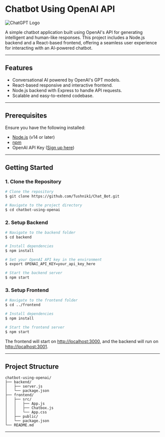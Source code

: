 # Chatbot Using OpenAI API

![ChatGPT Logo](https://upload.wikimedia.org/wikipedia/commons/0/04/ChatGPT_logo.svg)

A simple chatbot application built using OpenAI's API for generating intelligent and human-like responses. This project includes a Node.js backend and a React-based frontend, offering a seamless user experience for interacting with an AI-powered chatbot.

---

## Features
- Conversational AI powered by OpenAI's GPT models.
- React-based responsive and interactive frontend.
- Node.js backend with Express to handle API requests.
- Scalable and easy-to-extend codebase.

---

## Prerequisites
Ensure you have the following installed:

- [Node.js](https://nodejs.org/) (v14 or later)
- [npm](https://www.npmjs.com/)
- OpenAI API Key ([Sign up here](https://openai.com/api/))

---

## Getting Started

### 1. Clone the Repository
```bash
# Clone the repository
$ git clone https://github.com/Tushnik1/Chat_Bot.git

# Navigate to the project directory
$ cd chatbot-using-openai
```

### 2. Setup Backend
```bash
# Navigate to the backend folder
$ cd backend

# Install dependencies
$ npm install

# Set your OpenAI API key in the environment
$ export OPENAI_API_KEY=your_api_key_here

# Start the backend server
$ npm start
```

### 3. Setup Frontend
```bash
# Navigate to the frontend folder
$ cd ../frontend

# Install dependencies
$ npm install

# Start the frontend server
$ npm start
```

The frontend will start on [http://localhost:3000](http://localhost:3000), and the backend will run on [http://localhost:3001](http://localhost:3001).

---

## Project Structure
```
chatbot-using-openai/
├── backend/
│   ├── server.js
│   └── package.json
├── frontend/
│   ├── src/
│   │   ├── App.js
│   │   ├── Chatbox.js
│   │   └── App.css
│   ├── public/
│   └── package.json
└── README.md
```

---
